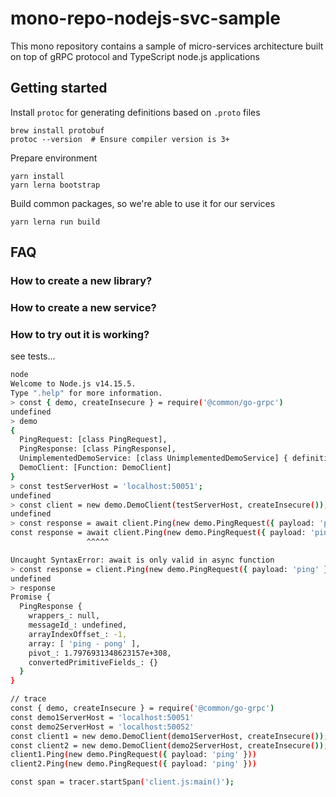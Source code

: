 # mono-repo-nodejs-svc-sample
This mono repository contains a sample of micro-services architecture built on top of gRPC protocol and TypeScript node.js applications


## Getting started

Install `protoc` for generating definitions based on `.proto` files

```shell
brew install protobuf
protoc --version  # Ensure compiler version is 3+
```

Prepare environment
```shell
yarn install
yarn lerna bootstrap
```

Build common packages, so we're able to use it for our services
```shell
yarn lerna run build
```

## FAQ

### How to create a new library?

### How to create a new service?

### How to try out it is working?

see tests...

```bash
node
Welcome to Node.js v14.15.5.
Type ".help" for more information.
> const { demo, createInsecure } = require('@common/go-grpc')
undefined
> demo
{
  PingRequest: [class PingRequest],
  PingResponse: [class PingResponse],
  UnimplementedDemoService: [class UnimplementedDemoService] { definition: { Ping: [Object] } },
  DemoClient: [Function: DemoClient]
}
> const testServerHost = 'localhost:50051';
undefined
> const client = new demo.DemoClient(testServerHost, createInsecure());
undefined
> const response = await client.Ping(new demo.PingRequest({ payload: 'ping' }));
const response = await client.Ping(new demo.PingRequest({ payload: 'ping' }));
                 ^^^^^

Uncaught SyntaxError: await is only valid in async function
> const response = client.Ping(new demo.PingRequest({ payload: 'ping' }));
undefined
> response
Promise {
  PingResponse {
    wrappers_: null,
    messageId_: undefined,
    arrayIndexOffset_: -1,
    array: [ 'ping - pong' ],
    pivot_: 1.7976931348623157e+308,
    convertedPrimitiveFields_: {}
  }
}

// trace
const { demo, createInsecure } = require('@common/go-grpc')
const demo1ServerHost = 'localhost:50051'
const demo2ServerHost = 'localhost:50052'
const client1 = new demo.DemoClient(demo1ServerHost, createInsecure());
const client2 = new demo.DemoClient(demo2ServerHost, createInsecure());
client1.Ping(new demo.PingRequest({ payload: 'ping' }))
client2.Ping(new demo.PingRequest({ payload: 'ping' }))

const span = tracer.startSpan('client.js:main()');
```